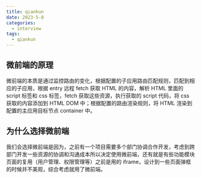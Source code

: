 ```yaml
---
title: qiankun
date: 2023-5-8
categories:
  - interview
tags:
  - qiankun
---
```


## 微前端的原理

微前端的本质是通过监控路由的变化，根据配置的子应用路由匹配规则，匹配到相应的子应用，根据 entry 远程 fetch 获取 HTML 的内容，解析 HTML 里面的 script 标签和 css 标签，fetch 获取这些资源，执行获取的 script 代码，将 css 获取的内容添加到 HTML DOM 中；根据配置的路由渲染规则，将 HTML 渲染到配置的主应用目标节点 container 中。

## 为什么选择微前端

我们会选择微前端是因为，之前有一个项目需要多个部门协调合作开发，考虑到跨部门开发一些资源的协调和沟通成本所以决定使用微前端，还有就是有些功能模块页面的复用（用户管理、权限管理等）之前是用的 iframe，设计到一些页面弹框的时候并不美观，综合考虑就用了微前端。
